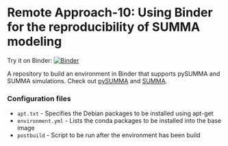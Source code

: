 # Remote Approach-10: Using Binder for the reproducibility of SUMMA modeling

Try it on Binder: [![Binder](https://mybinder.org/badge_logo.svg)](https://mybinder.org/v2/gh/DavidChoi76/Remote_Approach_10_Using_Binder_for_the_reproducibility_of_SUMMA_modeling/master/?urlpath=lab)

A repository to build an environment in Binder that supports pySUMMA and SUMMA simulations.
Check out [pySUMMA](https://github.com/UW-Hydro/pysumma/tree/master) and [SUMMA](https://github.com/NCAR/summa).

### Configuration files
- `apt.txt` - Specifies the Debian packages to be installed using apt-get
- `environment.yml` - Lists the conda packages to be installed into the base image
- `postbuild` -  Script to be run after the environment has been build 
